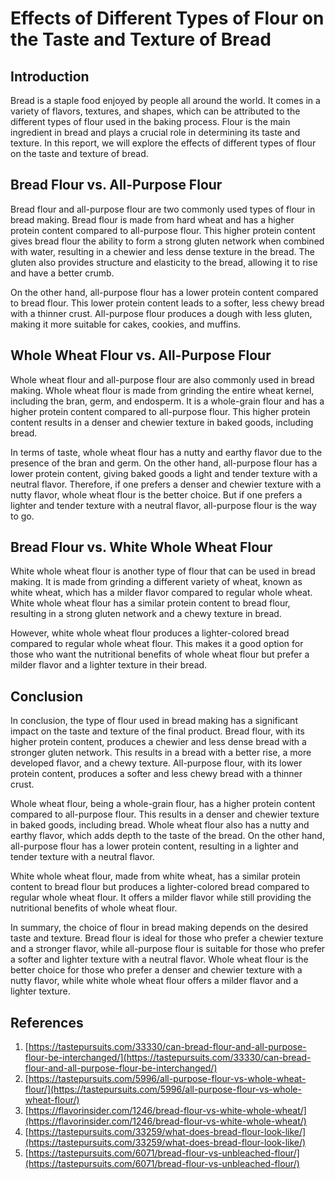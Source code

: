 # Effects of Different Types of Flour on the Taste and Texture of Bread

## Introduction

Bread is a staple food enjoyed by people all around the world. It comes in a variety of flavors, textures, and shapes, which can be attributed to the different types of flour used in the baking process. Flour is the main ingredient in bread and plays a crucial role in determining its taste and texture. In this report, we will explore the effects of different types of flour on the taste and texture of bread.

## Bread Flour vs. All-Purpose Flour

Bread flour and all-purpose flour are two commonly used types of flour in bread making. Bread flour is made from hard wheat and has a higher protein content compared to all-purpose flour. This higher protein content gives bread flour the ability to form a strong gluten network when combined with water, resulting in a chewier and less dense texture in the bread. The gluten also provides structure and elasticity to the bread, allowing it to rise and have a better crumb.

On the other hand, all-purpose flour has a lower protein content compared to bread flour. This lower protein content leads to a softer, less chewy bread with a thinner crust. All-purpose flour produces a dough with less gluten, making it more suitable for cakes, cookies, and muffins.

## Whole Wheat Flour vs. All-Purpose Flour

Whole wheat flour and all-purpose flour are also commonly used in bread making. Whole wheat flour is made from grinding the entire wheat kernel, including the bran, germ, and endosperm. It is a whole-grain flour and has a higher protein content compared to all-purpose flour. This higher protein content results in a denser and chewier texture in baked goods, including bread.

In terms of taste, whole wheat flour has a nutty and earthy flavor due to the presence of the bran and germ. On the other hand, all-purpose flour has a lower protein content, giving baked goods a light and tender texture with a neutral flavor. Therefore, if one prefers a denser and chewier texture with a nutty flavor, whole wheat flour is the better choice. But if one prefers a lighter and tender texture with a neutral flavor, all-purpose flour is the way to go.

## Bread Flour vs. White Whole Wheat Flour

White whole wheat flour is another type of flour that can be used in bread making. It is made from grinding a different variety of wheat, known as white wheat, which has a milder flavor compared to regular whole wheat. White whole wheat flour has a similar protein content to bread flour, resulting in a strong gluten network and a chewy texture in bread.

However, white whole wheat flour produces a lighter-colored bread compared to regular whole wheat flour. This makes it a good option for those who want the nutritional benefits of whole wheat flour but prefer a milder flavor and a lighter texture in their bread.

## Conclusion

In conclusion, the type of flour used in bread making has a significant impact on the taste and texture of the final product. Bread flour, with its higher protein content, produces a chewier and less dense bread with a stronger gluten network. This results in a bread with a better rise, a more developed flavor, and a chewy texture. All-purpose flour, with its lower protein content, produces a softer and less chewy bread with a thinner crust.

Whole wheat flour, being a whole-grain flour, has a higher protein content compared to all-purpose flour. This results in a denser and chewier texture in baked goods, including bread. Whole wheat flour also has a nutty and earthy flavor, which adds depth to the taste of the bread. On the other hand, all-purpose flour has a lower protein content, resulting in a lighter and tender texture with a neutral flavor.

White whole wheat flour, made from white wheat, has a similar protein content to bread flour but produces a lighter-colored bread compared to regular whole wheat flour. It offers a milder flavor while still providing the nutritional benefits of whole wheat flour.

In summary, the choice of flour in bread making depends on the desired taste and texture. Bread flour is ideal for those who prefer a chewier texture and a stronger flavor, while all-purpose flour is suitable for those who prefer a softer and lighter texture with a neutral flavor. Whole wheat flour is the better choice for those who prefer a denser and chewier texture with a nutty flavor, while white whole wheat flour offers a milder flavor and a lighter texture.

## References

1. [https://tastepursuits.com/33330/can-bread-flour-and-all-purpose-flour-be-interchanged/](https://tastepursuits.com/33330/can-bread-flour-and-all-purpose-flour-be-interchanged/)
2. [https://tastepursuits.com/5996/all-purpose-flour-vs-whole-wheat-flour/](https://tastepursuits.com/5996/all-purpose-flour-vs-whole-wheat-flour/)
3. [https://flavorinsider.com/1246/bread-flour-vs-white-whole-wheat/](https://flavorinsider.com/1246/bread-flour-vs-white-whole-wheat/)
4. [https://tastepursuits.com/33259/what-does-bread-flour-look-like/](https://tastepursuits.com/33259/what-does-bread-flour-look-like/)
5. [https://tastepursuits.com/6071/bread-flour-vs-unbleached-flour/](https://tastepursuits.com/6071/bread-flour-vs-unbleached-flour/)